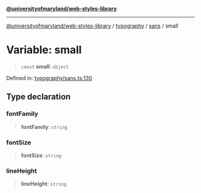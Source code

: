 [**@universityofmaryland/web-styles-library**](../../../../README.md)

***

[@universityofmaryland/web-styles-library](../../../../README.md) / [typography](../../../README.md) / [sans](../README.md) / small

# Variable: small

> `const` **small**: `object`

Defined in: [typography/sans.ts:130](https://github.com/UMD-Digital/design-system/blob/7fa144f196ef5f0ef2b372670136735f5a5c9236/packages/styles/source/typography/sans.ts#L130)

## Type declaration

### fontFamily

> **fontFamily**: `string`

### fontSize

> **fontSize**: `string`

### lineHeight

> **lineHeight**: `string`
